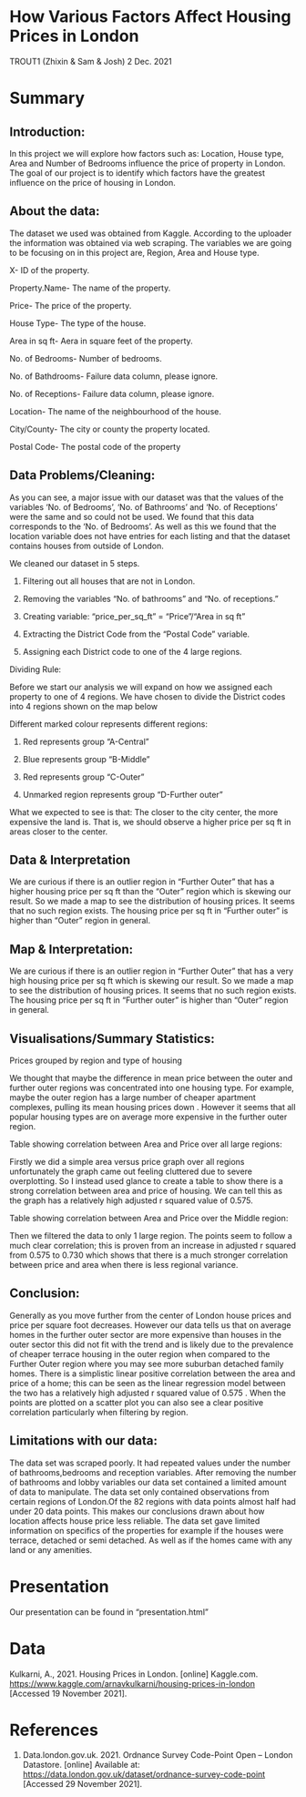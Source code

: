 How Various Factors Affect Housing Prices in London
================
TROUT1 (Zhixin & Sam & Josh)
2 Dec. 2021

# Summary

## Introduction:

In this project we will explore how factors such as: Location, House
type, Area and Number of Bedrooms influence the price of property in
London. The goal of our project is to identify which factors have the
greatest influence on the price of housing in London.

## About the data:

The dataset we used was obtained from Kaggle. According to the uploader
the information was obtained via web scraping. The variables we are
going to be focusing on in this project are, Region, Area and House
type.

X- ID of the property.

Property.Name- The name of the property.

Price- The price of the property.

House Type- The type of the house.

Area in sq ft- Aera in square feet of the property.

No. of Bedrooms- Number of bedrooms.

No. of Bathdrooms- Failure data column, please ignore.

No. of Receptions- Failure data column, please ignore.

Location- The name of the neighbourhood of the house.

City/County- The city or county the property located.

Postal Code- The postal code of the property

## Data Problems/Cleaning:

As you can see, a major issue with our dataset was that the values of
the variables ‘No. of Bedrooms’, ‘No. of Bathrooms’ and ‘No. of
Receptions’ were the same and so could not be used. We found that this
data corresponds to the ‘No. of Bedrooms’. As well as this we found that
the location variable does not have entries for each listing and that
the dataset contains houses from outside of London.

We cleaned our dataset in 5 steps.

1.  Filtering out all houses that are not in London.

2.  Removing the variables “No. of bathrooms” and “No. of receptions.”

3.  Creating variable: “price\_per\_sq\_ft” = “Price”/“Area in sq ft”

4.  Extracting the District Code from the “Postal Code” variable.

5.  Assigning each District code to one of the 4 large regions.

Dividing Rule:

Before we start our analysis we will expand on how we assigned each
property to one of 4 regions. We have chosen to divide the District
codes into 4 regions shown on the map below

Different marked colour represents different regions:

1.  Red represents group “A-Central”

2.  Blue represents group “B-Middle”

3.  Red represents group “C-Outer”

4.  Unmarked region represents group “D-Further outer”

What we expected to see is that: The closer to the city center, the more
expensive the land is. That is, we should observe a higher price per sq
ft in areas closer to the center.

## Data & Interpretation

We are curious if there is an outlier region in “Further Outer” that has
a higher housing price per sq ft than the “Outer” region which is
skewing our result. So we made a map to see the distribution of housing
prices. It seems that no such region exists. The housing price per sq ft
in “Further outer” is higher than “Outer” region in general.

## Map & Interpretation:

We are curious if there is an outlier region in “Further Outer” that has
a very high housing price per sq ft which is skewing our result. So we
made a map to see the distribution of housing prices. It seems that no
such region exists. The housing price per sq ft in “Further outer” is
higher than “Outer” region in general.

## Visualisations/Summary Statistics:

Prices grouped by region and type of housing

We thought that maybe the difference in mean price between the outer and
further outer regions was concentrated into one housing type. For
example, maybe the outer region has a large number of cheaper apartment
complexes, pulling its mean housing prices down . However it seems that
all popular housing types are on average more expensive in the further
outer region.

Table showing correlation between Area and Price over all large regions:

Firstly we did a simple area versus price graph over all regions
unfortunately the graph came out feeling cluttered due to severe
overplotting. So I instead used glance to create a table to show there
is a strong correlation between area and price of housing. We can tell
this as the graph has a relatively high adjusted r squared value of
0.575.

Table showing correlation between Area and Price over the Middle region:

Then we filtered the data to only 1 large region. The points seem to
follow a much clear correlation; this is proven from an increase in
adjusted r squared from 0.575 to 0.730 which shows that there is a much
stronger correlation between price and area when there is less regional
variance.

## Conclusion:

Generally as you move further from the center of London house prices and
price per square foot decreases. However our data tells us that on
average homes in the further outer sector are more expensive than houses
in the outer sector this did not fit with the trend and is likely due to
the prevalence of cheaper terrace housing in the outer region when
compared to the Further Outer region where you may see more suburban
detached family homes. There is a simplistic linear positive correlation
between the area and price of a home; this can be seen as the linear
regression model between the two has a relatively high adjusted r
squared value of 0.575 . When the points are plotted on a scatter plot
you can also see a clear positive correlation particularly when
filtering by region.

## Limitations with our data:

The data set was scraped poorly. It had repeated values under the number
of bathrooms,bedrooms and reception variables. After removing the number
of bathrooms and lobby variables our data set contained a limited amount
of data to manipulate. The data set only contained observations from
certain regions of London.Of the 82 regions with data points almost half
had under 20 data points. This makes our conclusions drawn about how
location affects house price less reliable. The data set gave limited
information on specifics of the properties for example if the houses
were terrace, detached or semi detached. As well as if the homes came
with any land or any amenities.

# Presentation

Our presentation can be found in “presentation.html”

# Data

Kulkarni, A., 2021. Housing Prices in London. \[online\] Kaggle.com.
<https://www.kaggle.com/arnavkulkarni/housing-prices-in-london>
\[Accessed 19 November 2021\].

# References

1.  Data.london.gov.uk. 2021. Ordnance Survey Code-Point Open – London
    Datastore. \[online\] Available at:
    <https://data.london.gov.uk/dataset/ordnance-survey-code-point>
    \[Accessed 29 November 2021\].
